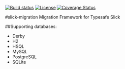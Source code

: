 [![Build status](https://travis-ci.org/itryapitsin/slick-migrations.svg?branch=master)](https://travis-ci.org/itryapitsin/slick-migrations.svg?branch=master)
[![License](http://img.shields.io/:license-Apache%202-red.svg)](http://www.apache.org/licenses/LICENSE-2.0.txt)
[![Coverage Status](https://coveralls.io/repos/github/itryapitsin/slick-migration/badge.svg?branch=master)](https://coveralls.io/github/itryapitsin/slick-migration?branch=master)


#slick-migration
Migration Framework for Typesafe Slick

##Supporting databases: 
- Derby
- H2
- HSQL
- MySQL
- PostgreSQL
- SQLite